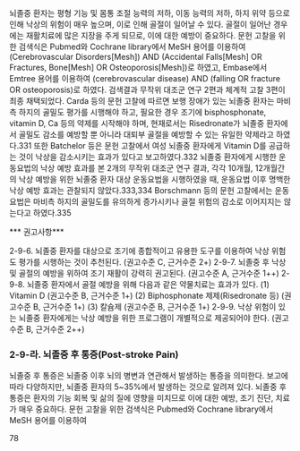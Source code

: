 뇌졸중 환자는 평형 기능 및 몸통 조절 능력의 저하, 이동 능력의 저하, 하지 위약 등으로 인해 낙상의 위험이 매우 높으며, 이로 인해 골절이 일어날 수 있다. 골절이 일어난 경우에는 재활치료에 많은 지장을 주게 되므로, 이에 대한 예방이 중요하다.
문헌 고찰을 위한 검색식은 Pubmed와 Cochrane library에서 MeSH 용어를 이용하여 (Cerebrovascular Disorders[Mesh]) AND (Accidental Falls[Mesh] OR Fractures, Bone[Mesh] OR Osteoporosis[Mesh])로 하였고, Embase에서 Emtree 용어를 이용하여 (cerebrovascular disease) AND (falling OR fracture OR osteoporosis)로 하였다. 검색결과 무작위 대조군 연구 2편과 체계적 고찰 3편이 최종 채택되었다.
Carda 등의 문헌 고찰에 따르면 보행 장애가 있는 뇌졸중 환자는 마비측 하지의 골밀도 평가를 시행해야 하고, 필요한 경우 조기에 bisphosphonate, vitamin D, Ca 등의 약제를 시작해야 하며, 현재로서는 Risedronate가 뇌졸중 환자에서 골밀도 감소를 예방할 뿐 아니라 대퇴부 골절을 예방할 수 있는 유일한 약제라고 하였다.331 또한 Batchelor 등은 문헌 고찰에서 여성 뇌졸중 환자에게 Vitamin D를 공급하는 것이 낙상을 감소시키는 효과가 있다고 보고하였다.332 뇌졸중 환자에게 시행한 운동요법의 낙상 예방 효과를 본 2개의 무작위 대조군 연구 결과, 각각 10개월, 12개월간의 낙상 예방을 위한 뇌졸중 환자 대상 운동요법을 시행하였을 때, 운동요법 이후 명백한 낙상 예방 효과는 관찰되지 않았다.333,334 Borschmann 등의 문헌 고찰에서는 운동요법은 마비측 하지의 골밀도를 유의하게 증가시키나 골절 위험의 감소로 이어지지는 않는다고 하였다.335

*** 권고사항***

2-9-6. 뇌졸중 환자를 대상으로 조기에 종합적이고 유용한 도구를 이용하여 낙상 위험도 평가를 시행하는 것이 추천된다. (권고수준 C, 근거수준 2+)
2-9-7. 뇌졸중 후 낙상 및 골절의 예방을 위하여 조기 재활이 강력히 권고된다. (권고수준 A, 근거수준 1++)
2-9-8. 뇌졸중 환자에서 골절 예방을 위해 다음과 같은 약물치료는 효과가 있다.
    (1) Vitamin D (권고수준 B, 근거수준 1+)
    (2) Biphosphonate 제제(Risedronate 등) (권고수준 B, 근거수준 1+)
    (3) 칼슘제 (권고수준 B, 근거수준 1+)
2-9-9. 낙상 위험이 있는 뇌졸중 환자에게는 낙상 예방을 위한 프로그램이 개별적으로 제공되어야 한다. (권고수준 B, 근거수준 2++)

### 2-9-라. 뇌졸중 후 통증(Post-stroke Pain)

뇌졸중 후 통증은 뇌졸중 이후 뇌의 병변과 연관해서 발생하는 통증을 의미한다. 보고에 따라 다양하지만, 뇌졸중 환자의 5~35%에서 발생하는 것으로 알려져 있다. 뇌졸중 후 통증은 환자의 기능 회복 및 삶의 질에 영향을 미치므로 이에 대한 예방, 조기 진단, 치료가 매우 중요하다.
문헌 고찰을 위한 검색식은 Pubmed와 Cochrane library에서 MeSH 용어를 이용하여

<PAGE>78